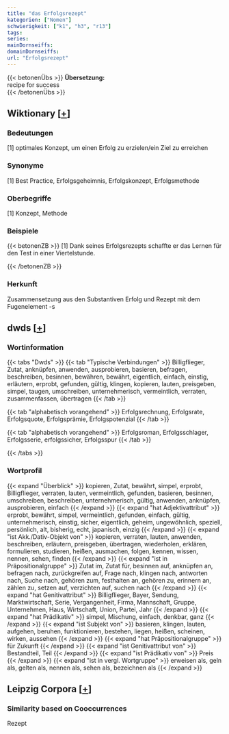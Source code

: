 ```yaml
---
title: "das Erfolgsrezept"
kategorien: ["Nomen"]
schwierigkeit: ["k1", "h3", "r13"]
tags:
series:
mainDornseiffs:
domainDornseiffs:
url: "Erfolgsrezept"
---
```


{{< betonenÜbs >}}
**Übersetzung:**  
recipe for success  
{{< /betonenÜbs >}}

## Wiktionary [[+](https://de.wiktionary.org/wiki/Erfolgsrezept)]

### Bedeutungen
[1] optimales Konzept, um einen Erfolg zu erzielen/ein Ziel zu erreichen  

### Synonyme
[1] Best Practice, Erfolgsgeheimnis, Erfolgskonzept, Erfolgsmethode  

### Oberbegriffe
[1] Konzept, Methode  

### Beispiele
{{< betonenZB >}}
[1] Dank seines Erfolgsrezepts schaffte er das Lernen für den Test in einer Viertelstunde.  

{{< /betonenZB >}}
### Herkunft
Zusammensetzung aus den Substantiven Erfolg und Rezept mit dem Fugenelement -s  



## dwds [[+](https://www.dwds.de/wb/Erfolgsrezept)]

### Wortinformation
{{< tabs "Dwds" >}}
{{< tab "Typische Verbindungen" >}}
Billigflieger, Zutat, anknüpfen, anwenden, ausprobieren, basieren, befragen, beschreiben, besinnen, bewähren, bewährt, eigentlich, einfach, einstig, erläutern, erprobt, gefunden, gültig, klingen, kopieren, lauten, preisgeben, simpel, taugen, umschreiben, unternehmerisch, vermeintlich, verraten, zusammenfassen, übertragen
{{< /tab >}}

{{< tab "alphabetisch vorangehend" >}}
Erfolgsrechnung, Erfolgsrate, Erfolgsquote, Erfolgsprämie, Erfolgspotenzial
{{< /tab >}}

{{< tab "alphabetisch vorangehend" >}}
Erfolgsroman, Erfolgsschlager, Erfolgsserie, erfolgssicher, Erfolgsspur
{{< /tab >}}

{{< /tabs >}}

### Wortprofil
{{< expand "Überblick" >}} kopieren, Zutat, bewährt, simpel, erprobt, Billigflieger, verraten, lauten, vermeintlich, gefunden, basieren, besinnen, umschreiben, beschreiben, unternehmerisch, gültig, anwenden, anknüpfen, ausprobieren, einfach {{< /expand >}}
{{< expand "hat Adjektivattribut" >}} erprobt, bewährt, simpel, vermeintlich, gefunden, einfach, gültig, unternehmerisch, einstig, sicher, eigentlich, geheim, ungewöhnlich, speziell, persönlich, alt, bisherig, echt, japanisch, einzig {{< /expand >}}
{{< expand "ist Akk./Dativ-Objekt von" >}} kopieren, verraten, lauten, anwenden, beschreiben, erläutern, preisgeben, übertragen, wiederholen, erklären, formulieren, studieren, heißen, ausmachen, folgen, kennen, wissen, nennen, sehen, finden {{< /expand >}}
{{< expand "ist in Präpositionalgruppe" >}} Zutat im, Zutat für, besinnen auf, anknüpfen an, befragen nach, zurückgreifen auf, Frage nach, klingen nach, antworten nach, Suche nach, gehören zum, festhalten an, gehören zu, erinnern an, zählen zu, setzen auf, verzichten auf, suchen nach {{< /expand >}}
{{< expand "hat Genitivattribut" >}} Billigflieger, Bayer, Sendung, Marktwirtschaft, Serie, Vergangenheit, Firma, Mannschaft, Gruppe, Unternehmen, Haus, Wirtschaft, Union, Partei, Jahr {{< /expand >}}
{{< expand "hat Prädikativ" >}} simpel, Mischung, einfach, denkbar, ganz {{< /expand >}}
{{< expand "ist Subjekt von" >}} basieren, klingen, lauten, aufgehen, beruhen, funktionieren, bestehen, liegen, heißen, scheinen, wirken, aussehen {{< /expand >}}
{{< expand "hat Präpositionalgruppe" >}} für Zukunft {{< /expand >}}
{{< expand "ist Genitivattribut von" >}} Bestandteil, Teil {{< /expand >}}
{{< expand "ist Prädikativ von" >}} Preis {{< /expand >}}
{{< expand "ist in vergl. Wortgruppe" >}} erweisen als, geln als, gelten als, nennen als, sehen als, bezeichnen als {{< /expand >}}

## Leipzig Corpora [[+](https://corpora.uni-leipzig.de/en/res?word=Erfolgsrezept&corpusId=deu_newscrawl-public_2018)]


### Similarity based on Cooccurrences
Rezept

